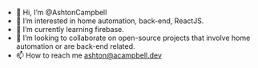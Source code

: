 - 👋 Hi, I’m @AshtonCampbell
- 👀 I’m interested in home automation, back-end, ReactJS.
- 🌱 I’m currently learning firebase.
- 💞️ I’m looking to collaborate on open-source projects that involve home automation or are back-end related.
- 📫 How to reach me ashton@acampbell.dev
